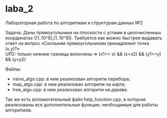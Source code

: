 # laba_2
Лабораторная работа по алгоритмам и структурам данных №2

Задача: 
  Даны прямоугольники на плоскости с углами в целочисленных координатах ([1..10^9],[1..10^9]). Требуется как можно быстрее выдавать ответ на вопрос «Скольким прямоугольникам принадлежит точка (x,y)?»  
  UPD: только нижние границы включены => (x1<= x) && (x<x2) && (y1<=y) && (y<y2)

Файлы:

  - naive_algo.cpp: в нем реализован алгоритм перебора;
  - map_algo.cpp: в нем реализован алгоритм на карте;
  - tree_algo.cpp: в нем реализован алгоритм на дереве.

Так же есть вспомогательный файл help_function.cpp, в котором реализованы все дополнительные функции, необходимые для работы алгоритмов.
